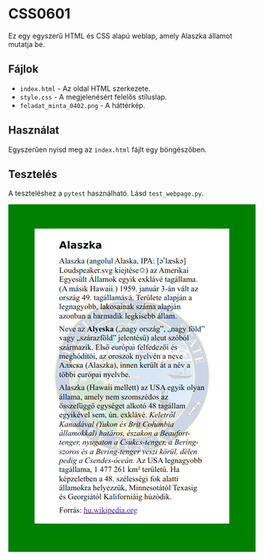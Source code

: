 # CSS0601

Ez egy egyszerű HTML és CSS alapú weblap, amely Alaszka államot mutatja be.

## Fájlok
- `index.html` - Az oldal HTML szerkezete.
- `style.css` - A megjelenésért felelős stíluslap.
- `feladat_minta_0402.png` - A háttérkép.

## Használat
Egyszerűen nyisd meg az `index.html` fájlt egy böngészőben.

## Tesztelés
A teszteléshez a `pytest` használható. Lásd `test_webpage.py`.

![Így kell kinéznie](feladat_minta_0601.png)
